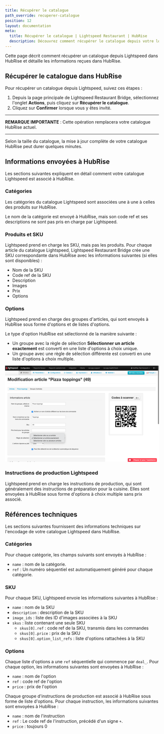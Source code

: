 ```yaml
---
title: Récupérer le catalogue
path_override: recuperer-catalogue
position: 12
layout: documentation
meta:
  title: Récupérer le catalogue | Lightspeed Restaurant | HubRise
  description: Découvrez comment récupérer le catalogue depuis votre logiciel de caisse Lightspeed Restaurant dans HubRise, et les informations reçues dans HubRise ou non.
---
```


Cette page décrit comment récupérer un catalogue depuis Lightspeed dans HubRise et détaille les informations reçues dans HubRise.

## Récupérer le catalogue dans HubRise

Pour récupérer un catalogue depuis Lightspeed, suivez ces étapes :

1. Depuis la page principale de Lightspeed Restaurant Bridge, sélectionnez l'onglet **Actions**, puis cliquez sur **Récupérer le catalogue**.
2. Cliquez sur **Confirmer** lorsque vous y êtes invité.

---

**REMARQUE IMPORTANTE** : Cette opération remplacera votre catalogue HubRise actuel.

---

Selon la taille du catalogue, la mise à jour complète de votre catalogue HubRise peut durer quelques minutes.

## Informations envoyées à HubRise

Les sections suivantes expliquent en détail comment votre catalogue Lightspeed est associé à HubRise.

### Catégories

Les catégories du catalogue Lightspeed sont associées une à une à celles des produits sur HubRise.

Le nom de la catégorie est envoyé à HubRise, mais son code ref et ses descriptions ne sont pas pris en charge par Lightspeed.

### Produits et SKU

Lightspeed prend en charge les SKU, mais pas les produits. Pour chaque article du catalogue Lightspeed, Lightspeed Restaurant Bridge crée une SKU correspondante dans HubRise avec les informations suivantes (si elles sont disponibles) :

- Nom de la SKU
- Code ref de la SKU
- Description
- Images
- Prix
- Options

### Options

Lightspeed prend en charge des groupes d'articles, qui sont envoyés à HubRise sous forme d'options et de listes d'options.

Le type d'option HubRise est sélectionné de la manière suivante :

- Un groupe avec la règle de sélection **Sélectionner un article exactement** est converti en une liste d'options à choix unique.
- Un groupe avec une règle de sélection différente est converti en une liste d'options à choix multiple.

![Règle de sélection dans le back-office Lightspeed](./images/021-2x-lightspeed-selection-policy.png)

### Instructions de production Lightspeed

Lightspeed prend en charge les instructions de production, qui sont généralement des instructions de préparation pour la cuisine. Elles sont envoyées à HubRise sous forme d'options à choix multiple sans prix associé.

## Références techniques

Les sections suivantes fournissent des informations techniques sur l'encodage de votre catalogue Lightspeed dans HubRise.

### Catégories

Pour chaque catégorie, les champs suivants sont envoyés à HubRise :

- `name` : nom de la catégorie.
- `ref` : Un numéro séquentiel est automatiquement généré pour chaque catégorie.

### SKU

Pour chaque SKU, Lightspeed envoie les informations suivantes à HubRise :

- `name` : nom de la SKU
- `description` : description de la SKU
- `image_ids` : liste des ID d'images associées à la SKU
- `skus` : liste contenant une seule SKU
  - `skus[0].ref` : code ref de la SKU, transmis dans les commandes
  - `skus[0].price` : prix de la SKU
  - `skus[0].option_list_refs` : liste d'options rattachées à la SKU

### Options

Chaque liste d'options a une `ref` séquentielle qui commence par `deal_`. Pour chaque option, les informations suivantes sont envoyées à HubRise :

- `name` : nom de l'option
- `ref` : code ref de l'option
- `price` : prix de l'option

Chaque groupe d'instructions de production est associé à HubRise sous forme de liste d'options. Pour chaque instruction, les informations suivantes sont envoyées à HubRise :

- `name` : nom de l'instruction
- `ref` : Le code ref de l'instruction, précédé d'un signe `+`.
- `price` : toujours 0
